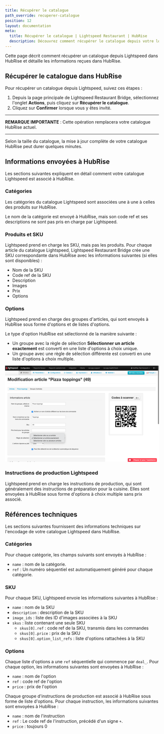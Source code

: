 ```yaml
---
title: Récupérer le catalogue
path_override: recuperer-catalogue
position: 12
layout: documentation
meta:
  title: Récupérer le catalogue | Lightspeed Restaurant | HubRise
  description: Découvrez comment récupérer le catalogue depuis votre logiciel de caisse Lightspeed Restaurant dans HubRise, et les informations reçues dans HubRise ou non.
---
```


Cette page décrit comment récupérer un catalogue depuis Lightspeed dans HubRise et détaille les informations reçues dans HubRise.

## Récupérer le catalogue dans HubRise

Pour récupérer un catalogue depuis Lightspeed, suivez ces étapes :

1. Depuis la page principale de Lightspeed Restaurant Bridge, sélectionnez l'onglet **Actions**, puis cliquez sur **Récupérer le catalogue**.
2. Cliquez sur **Confirmer** lorsque vous y êtes invité.

---

**REMARQUE IMPORTANTE** : Cette opération remplacera votre catalogue HubRise actuel.

---

Selon la taille du catalogue, la mise à jour complète de votre catalogue HubRise peut durer quelques minutes.

## Informations envoyées à HubRise

Les sections suivantes expliquent en détail comment votre catalogue Lightspeed est associé à HubRise.

### Catégories

Les catégories du catalogue Lightspeed sont associées une à une à celles des produits sur HubRise.

Le nom de la catégorie est envoyé à HubRise, mais son code ref et ses descriptions ne sont pas pris en charge par Lightspeed.

### Produits et SKU

Lightspeed prend en charge les SKU, mais pas les produits. Pour chaque article du catalogue Lightspeed, Lightspeed Restaurant Bridge crée une SKU correspondante dans HubRise avec les informations suivantes (si elles sont disponibles) :

- Nom de la SKU
- Code ref de la SKU
- Description
- Images
- Prix
- Options

### Options

Lightspeed prend en charge des groupes d'articles, qui sont envoyés à HubRise sous forme d'options et de listes d'options.

Le type d'option HubRise est sélectionné de la manière suivante :

- Un groupe avec la règle de sélection **Sélectionner un article exactement** est converti en une liste d'options à choix unique.
- Un groupe avec une règle de sélection différente est converti en une liste d'options à choix multiple.

![Règle de sélection dans le back-office Lightspeed](./images/021-2x-lightspeed-selection-policy.png)

### Instructions de production Lightspeed

Lightspeed prend en charge les instructions de production, qui sont généralement des instructions de préparation pour la cuisine. Elles sont envoyées à HubRise sous forme d'options à choix multiple sans prix associé.

## Références techniques

Les sections suivantes fournissent des informations techniques sur l'encodage de votre catalogue Lightspeed dans HubRise.

### Catégories

Pour chaque catégorie, les champs suivants sont envoyés à HubRise :

- `name` : nom de la catégorie.
- `ref` : Un numéro séquentiel est automatiquement généré pour chaque catégorie.

### SKU

Pour chaque SKU, Lightspeed envoie les informations suivantes à HubRise :

- `name` : nom de la SKU
- `description` : description de la SKU
- `image_ids` : liste des ID d'images associées à la SKU
- `skus` : liste contenant une seule SKU
  - `skus[0].ref` : code ref de la SKU, transmis dans les commandes
  - `skus[0].price` : prix de la SKU
  - `skus[0].option_list_refs` : liste d'options rattachées à la SKU

### Options

Chaque liste d'options a une `ref` séquentielle qui commence par `deal_`. Pour chaque option, les informations suivantes sont envoyées à HubRise :

- `name` : nom de l'option
- `ref` : code ref de l'option
- `price` : prix de l'option

Chaque groupe d'instructions de production est associé à HubRise sous forme de liste d'options. Pour chaque instruction, les informations suivantes sont envoyées à HubRise :

- `name` : nom de l'instruction
- `ref` : Le code ref de l'instruction, précédé d'un signe `+`.
- `price` : toujours 0
